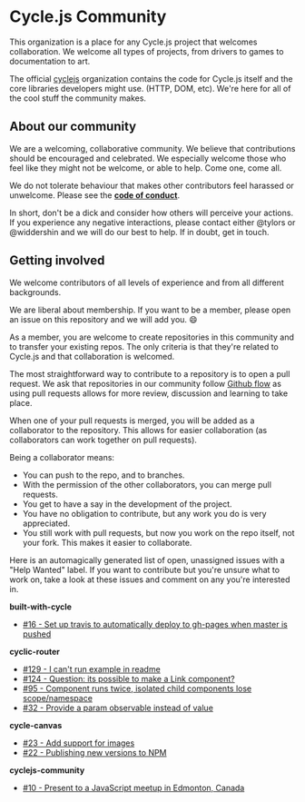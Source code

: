 <!-- This file was automatically generated by index.js. If you wish to change the README text, please change README_SOURCE.md -->
# Cycle.js Community

This organization is a place for any Cycle.js project that welcomes collaboration. We welcome all types of projects, from drivers to games to documentation to art.

The official [cyclejs](https://github.com/cyclejs) organization contains the code for Cycle.js itself and the core libraries developers might use. (HTTP, DOM, etc). We're here for all of the cool stuff the community makes.

About our community
---

We are a welcoming, collaborative community. We believe that contributions should be encouraged and celebrated. We especially welcome those who feel like they might not be welcome, or able to help. Come one, come all.

We do not tolerate behaviour that makes other contributors feel harassed or unwelcome. Please see the **[code of conduct](https://github.com/cyclejs-community/cyclejs-community/blob/master/CODE-OF-CONDUCT.md)**.

In short, don't be a dick and consider how others will perceive your actions. If you experience any negative interactions, please contact either @tylors or @widdershin and we will do our best to help. If in doubt, get in touch.

Getting involved
---

We welcome contributors of all levels of experience and from all different backgrounds.

We are liberal about membership. If you want to be a member, please open an issue on this repository and we will add you. :smile:

As a member, you are welcome to create repositories in this community and to transfer your existing repos. The only criteria is that they're related to Cycle.js and that collaboration is welcomed.

The most straightforward way to contribute to a repository is to open a pull request. We ask that repositories in our community follow [Github flow](https://guides.github.com/introduction/flow/) as using pull requests allows for more review, discussion and learning to take place.

When one of your pull requests is merged, you will be added as a collaborator to the repository. This allows for easier collaboration (as collaborators can work together on pull requests).

Being a collaborator means:
  * You can push to the repo, and to branches.
  * With the permission of the other collaborators, you can merge pull requests.
  * You get to have a say in the development of the project.
  * You have no obligation to contribute, but any work you do is very appreciated.
  * You still work with pull requests, but now you work on the repo itself, not your fork. This makes it easier to collaborate.

Here is an automagically generated list of open, unassigned issues with a "Help Wanted" label. If you want to contribute but you're unsure what to work on, take a look at these issues and comment on any you're interested in.


**built-with-cycle**
* [#16 - Set up travis to automatically deploy to gh-pages when master is pushed](https://github.com/cyclejs-community/built-with-cycle/issues/16)

**cyclic-router**
* [#129 - I can't run example in readme](https://github.com/cyclejs-community/cyclic-router/issues/129)
* [#124 - Question: its possible to make a Link component?](https://github.com/cyclejs-community/cyclic-router/issues/124)
* [#95 - Component runs twice, isolated child components lose scope/namespace](https://github.com/cyclejs-community/cyclic-router/issues/95)
* [#32 - Provide a param observable instead of value](https://github.com/cyclejs-community/cyclic-router/issues/32)

**cycle-canvas**
* [#23 - Add support for images](https://github.com/cyclejs-community/cycle-canvas/issues/23)
* [#22 - Publishing new versions to NPM](https://github.com/cyclejs-community/cycle-canvas/issues/22)

**cyclejs-community**
* [#10 - Present to a JavaScript meetup in Edmonton, Canada](https://github.com/cyclejs-community/cyclejs-community/issues/10)


<!-- This file was automatically generated by index.js. If you wish to change the README text, please change README_SOURCE.md -->